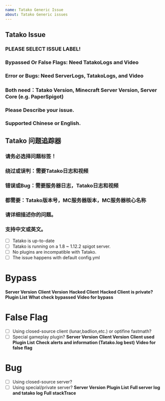 ```yaml
---
name: Tatako Generic Issue
about: Tatako Generic issues
---
```


## Tatako Issue
### PLEASE SELECT ISSUE LABEL!
### Bypassed Or False Flags: Need TatakoLogs and Video
### Error or Bugs: Need ServerLogs, TatakoLogs, and Video
### Both need：Tatako Version, Minecraft Server Version, Server Core (e.g. PaperSpigot)
### Please Describe your issue.
### Supported Chinese or English.
## Tatako 问题追踪器
### 请务必选择问题标签！
### 绕过或误判：需要Tatako日志和视频
### 错误或Bug：需要服务器日志，Tatako日志和视频
### 都需要：Tatako版本号，MC服务器版本，MC服务器核心名称
### 请详细描述你的问题。
### 支持中文或英文。

- [ ] Tatako is up-to-date
- [ ] Tatako is running on a 1.8 ~ 1.12.2 spigot server.
- [ ] No plugins are incompatible with Tatako.
- [ ] The issue happens with default config.yml

# Bypass
**Server Version**
**Client Version**
**Hacked Client**
**Hacked Client is private?**
**Plugin List**
**What check bypassed**
**Video for bypass**

# False Flag
- [ ] Using closed-source client (lunar,badlion,etc.) or optifine fastmath?
- [ ] Special gameplay plugin?
**Server Version**
**Client Version**
**Client used**
**Plugin List**
**Check alerts and information (Tatako.log best)**
**Video for false flag**

# Bug
- [ ] Using closed-source server?
- [ ] Using special/private server?
**Server Version**
**Plugin List**
**Full server log and tatako log**
**Full stackTrace**
